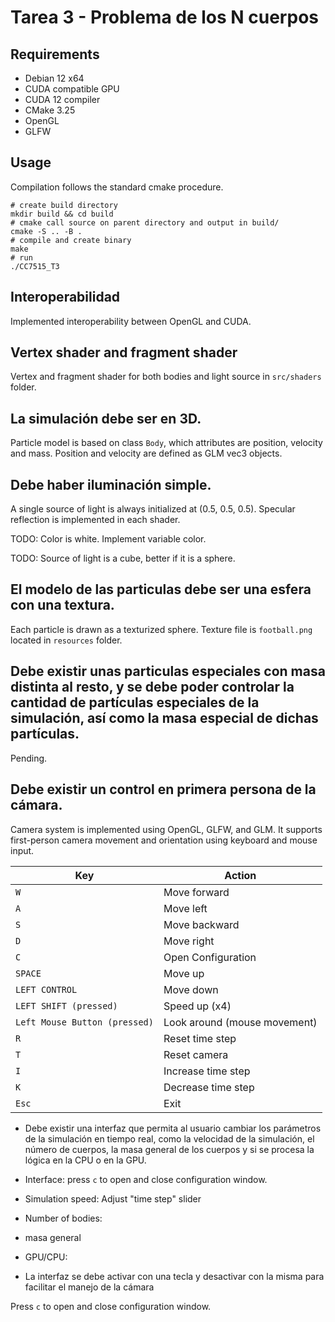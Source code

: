 # Tarea 3 - Problema de los N cuerpos
## Requirements
* Debian 12 x64
* CUDA compatible GPU
* CUDA 12 compiler
* CMake 3.25
* OpenGL
* GLFW 
## Usage
Compilation follows the standard cmake procedure.
```shell
# create build directory
mkdir build && cd build
# cmake call source on parent directory and output in build/
cmake -S .. -B .
# compile and create binary
make
# run
./CC7515_T3
```
## Interoperabilidad
Implemented interoperability between OpenGL and CUDA.
## Vertex shader and fragment shader
Vertex and fragment shader for both bodies and light source in ```src/shaders``` folder.
## La simulación debe ser en 3D.

Particle model is based on class ```Body```, which attributes are position, velocity and mass. Position and velocity 
are defined as GLM vec3<float> objects.  
## Debe haber iluminación simple.

A single source of light is always initialized at (0.5, 0.5, 0.5).
Specular reflection is implemented in each shader.

TODO: Color is white. Implement variable color.

TODO: Source of light is a cube, better if it is a sphere.

## El modelo de las particulas debe ser una esfera con una textura.

Each particle is drawn as a texturized sphere. Texture file is ```football.png``` 
located in ```resources``` folder.

## Debe existir unas particulas especiales con masa distinta al resto, y se debe poder controlar la cantidad de partículas especiales de la simulación, así como la masa especial de dichas partículas.

Pending.

## Debe existir un control en primera persona de la cámara.

Camera system is implemented using OpenGL, GLFW, and GLM. It supports first-person camera movement and orientation using keyboard and mouse input.

| Key                           | Action                       |
|-------------------------------|------------------------------|
| `W`                           | Move forward                 |
| `A`                           | Move left                    |
| `S`                           | Move backward                |
| `D`                           | Move right                   |
| `C`                           | Open Configuration           |
| `SPACE`                       | Move up                      |
| `LEFT CONTROL`                | Move down                    |
| `LEFT SHIFT (pressed)`        | Speed up (x4)                |
| `Left Mouse Button (pressed)` | Look around (mouse movement) |
| `R`                           | Reset time step              |
| `T`                           | Reset camera                 |
| `I`                           | Increase time step           |
| `K`                           | Decrease time step           |
| `Esc`                         | Exit                         |

* Debe existir una interfaz que permita al usuario cambiar los parámetros de la simulación
en tiempo real, como la velocidad de la simulación, el número de cuerpos, la masa general
de los cuerpos y si se procesa la lógica en la CPU o en la GPU.

* Interface: press ```c``` to open and close configuration window.
* Simulation speed: Adjust "time step" slider
* Number of bodies:
* masa general
* GPU/CPU:

* La interfaz se debe activar con una tecla y desactivar con la misma para facilitar el manejo
de la cámara

Press ```c``` to open and close configuration window.